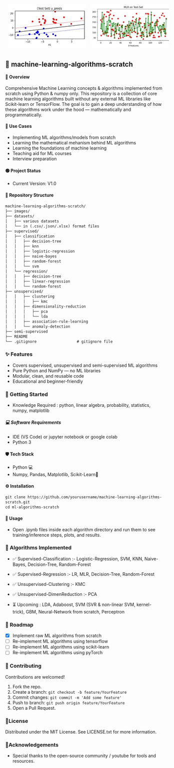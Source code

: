 <div style="display: flex; justify-content: space-around; align-items: center;">
  <img src="images/1.JPG" alt="Image 1" style="width: 49%; margin: 10px;">
  <img src="images/2.JPG" alt="Image 2" style="width: 49%; margin: 10px;">
<!--   <img src="images/3.JPG" alt="Image 3" style="width: 25%; margin: 10px;"> -->
<!--   <img src="images/4.JPG" alt="Image 2" style="width: 33%; margin: 10px;"> -->
</div>

## 📜 machine-learning-algorithms-scratch
#### 🧠 Overview 
Comprehensive Machine Learning concepts &amp; algorithms implemented from scratch using Python &amp; numpy only.
This repository is a collection of core machine learning algorithms built without any external ML libraries like Scikit-learn or TensorFlow. The goal is to gain a deep understanding of how these algorithms work under the hood — mathematically and programmatically.

#### 🎯 Use Cases 
- Implementing ML algorithms/models from scratch
- Learning the mathematical mehanism behind ML algorithms
- Learning the foundations of machine learning
- Teaching aid for ML courses
- Interview preparation
  
#### 🟢 Project Status
- Current Version: V1.0

#### 📃 Repository Structure
```
machine-learning-algorithms-scratch/
├── images/
├── datasets/
│   ├── various datasets
│   └── in (.csv/.json/.xlsx) format files
├── supervised/
│   ├── classification
│   │   ├── decision-tree
│   │   ├── knn
│   │   ├── logistic-regression
│   │   ├── naive-bayes
│   │   ├── random-forest
│   │   └── svm
│   └── regression/
│   │   ├── decision-tree
│   │   ├── linear-regression
│   │   └── random-forest
├── unsupervised/
│   │   ├── clustering
│   │   │   ├── kmc
│   │   ├── dimensionality-reduction
│   │   │   ├── pca
│   │   │   └── lda
│   │   ├── association-rule-learning
│   │   └── anomaly-detection
├── semi-supervised
├── README
└── .gitignore                  # gitignore file
```

### ✨ Features
- Covers supervised, unsupervised and semi-supervised ML algorithms
- Pure Python and NumPy — no ML libraries
- Modular, clean, and reusable code
- Educational and beginner-friendly

<!-- ### 🔍 Demo
<a href="https://youtu.be/Qor8kjsCJkA?si=7d1Mhc0KW4GQb3sF" target="_blank">
  <img src="https://img.youtube.com/vi/Qor8kjsCJkA/hqdefault.jpg" alt="YouTube Video" width="390" height="270">
</a> -->

### 🚀 Getting Started
- Knowledge Required : python, linear algebra, probability, statistics, numpy, matplotlib

<!-- ### 🛠️ Hardware Requirements
- None
-->

##### 💻 Software Requirements
- IDE (VS Code) or jupyter notebook or google colab
- Python 3
  
#### 🛡️ Tech Stack
- Python 💻
- Numpy, Pandas, Matplotlib, Scikit-Learn🧩

<!--
### 🖇️ Schematic
- none
-->

#### ⚙️ Installation
```
git clone https://github.com/yourusername/machine-learning-algorithms-scratch.git
cd ml-algorithms-scratch 
```

#### 📖 Usage
- Open .ipynb files inside each algorithm directory and run them to see training/inference steps, plots, and results.

### 🧪 Algorithms Implemented
- ✅ Supervised-Classification   :- Logistic-Regression, SVM, KNN, Naive-Bayes, Decision-Tree, Random-Forest
- ✅ Supervised-Regression       :- LR, MLR, Decision-Tree, Random-Forest
- ✅ Unsupervised-Clustering     :- KMC
- ✅ Unsupervised-DimenReduction :- PCA

- ⏳ Upcoming  : LDA, Adaboost, SVM (SVR & non-linear SVM, kernel-trick), GBM, Neural-Network from scratch, Perceptron

### 🧭 Roadmap
- [x] Implement raw ML algorithms from scratch
- [ ] Re-implement ML algorithms using tensorflow
- [ ] Re-implement ML algorithms using scikit-learn
- [ ] Re-implement ML algorithms using pyTorch

### 🤝 Contributing
Contributions are welcomed!
1. Fork the repo. 
2. Create a branch: ```git checkout -b feature/YourFeature```
3. Commit changes: ```git commit -m 'Add some feature'```
4. Push to branch: ```git push origin feature/YourFeature```
5. Open a Pull Request.

### 📜License
Distributed under the MIT License. See LICENSE.txt for more information.

### 🙏Acknowledgements
- Special thanks to the open-source community / youtube for tools and resources.


